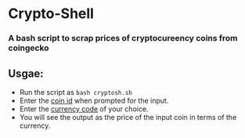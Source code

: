 # Crypto-Shell

### A bash script to scrap prices of cryptocureency coins from coingecko
## Usgae:
- Run the script as `bash cryptosh.sh`
- Enter the [coin id](https://api.coingecko.com/api/v3/coins/list) when prompted for the input.
- Enter the [currency code](https://www.iban.com/currency-codes) of your choice.
- You will see the output as the price of the input coin in terms of the currency.

 
